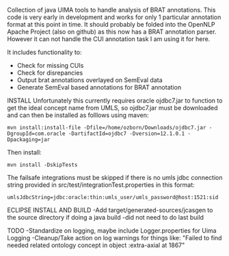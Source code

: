 Collection of java UIMA tools to handle analysis of BRAT annotations. This code is very early in development and works for only 1 particular annotation format at this point in time. It should probably be folded into the OpenNLP Apache Project (also on github) as this now has a BRAT annotation parser. However it can not handle the CUI annotation task I am using it for here.
 
It includes functionality to:
* Check for missing CUIs
* Check for disrepancies
* Output brat annotations overlayed on SemEval data
* Generate SemEval based annotations for BRAT annotation


INSTALL
Unfortunately this currently requires oracle ojdbc7.jar to function to get the ideal concept name from UMLS, so ojdbc7.jar must be downloaded and can then be installed as folllows using maven:

```
mvn install:install-file -Dfile=/home/ozborn/Downloads/ojdbc7.jar -DgroupId=com.oracle -DartifactId=ojdbc7 -Dversion=12.1.0.1 -Dpackaging=jar
```

Then install:
```
mvn install -DskipTests
```

The failsafe integrations must be skipped if there is no umls jdbc connection string provided in src/test/integrationTest.properties in this format:
```
umlsJdbcString=jdbc:oracle:thin:umls_user/umls_password@host:1521:sid
```


ECLIPSE INSTALL AND BUILD
-Add target/generated-sources/jcasgen to the source directory if doing a java build
-did not need to do last build

TODO
-Standardize on logging, maybe include Logger.properties for Uima Logging
-Cleanup/Take action on log warnings for things like: "Failed to find needed related ontology concept in object :extra-axial at 1867"
